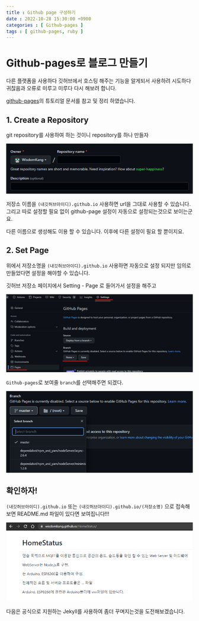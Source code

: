 ```yaml
---
title : Github page 구성하기
date : 2022-10-28 15:30:00 +0900
categories : [ Github-pages ]
tags : [ github-pages, ruby ]
---
```


# Github-pages로 블로그 만들기

 다른 플랫폼을 사용하다 깃허브에서 호스팅 해주는 기능을 알게되서 사용하려 시도하다 귀찮음과 오류로 
 미루고 미루다 다시 해보려 합니다.

[github-pages](https://pages.github.com/)의 튜토리얼 문서를 참고 및 정리 하였습니다.

## 1. Create a Repository

 git repository를 사용하여 하는 것이니 repository를 하나 만들자

![저장소 생성](/assets/img/githubpage/github-pages-1.png)

저장소 이름을  `(내깃허브아이디).github.io` 사용하면 url을 그대로 사용할 수 있습니다.
그리고 따로 설정할 필요 없이 github-page 설정이 자동으로 설정되는것으로 보이는군요.

다른 이름으로 생성해도 이용 할 수 있습니다. 이후에 다른 설정이 필요 할 뿐이지요.

## 2. Set Page

 위에서 저장소명을 `(내깃허브아이디).github.io` 사용하면 자동으로 설정 되지만 임의로 만들었다면 설정을 해야할 수 있습니다.

깃허브 저장소 페이지에서 Setting - Page 로 들어가서 설정을 해주고

![저장소 설정](/assets/img/githubpage/github-pages-3.png)

`Github-pages`로 보여줄 `branch`를 선택해주면 되겠다.

![브랜치 설정](/assets/img/githubpage/github-pages-2.png)


## 확인하자!

`(내깃허브아이디).github.io` 또는 `(내깃허브아이디).github.io/(저장소명)` 으로 접속해보면
README.md 파일이 있다면 보여집니다!!!

![페이지 확인](/assets/img/githubpage/github-pages-4.png)

다음은 공식으로 지원하는 Jekyll를 사용하여 좀더 꾸며지는것을 도전해보겠습니다.




